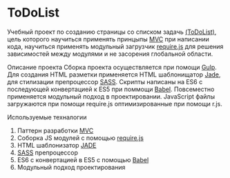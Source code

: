 # ToDoList
Учебный проект по созданию страницы со списком задачь [(ToDoList)](http://jurict.github.io/GoFrontend/Tech%20Skills/JS%2023-24/build/index.html), цель которого научиться применять принцыпы [MVC](http://designformasters.info/posts/mvc-javascript/) при написании кода, научиться применять модульный загрузчик [require.js](http://requirejs.org/) для решения зависимостей между модулями и не засорения глобальной области.

Описание проекта
Сборка проекта осуществляется при помощи [Gulp](https://learn.javascript.ru/screencast/gulp). Для создания HTML разметки применяется HTML шаблонищатор [Jade](http://jsman.ru/jade/), для стилизации препроцессор [SASS](http://sass-lang.com/). Скрипты написаны на ES6 с последующей конвертацией к ES5 при поммощи [Babel](https://babeljs.io/). Повсеместно применяется модульный подход в проектировании. JavaScript файлы загружаются при помощи require.js оптимизированные при помощи r.js.

Используемые техналогии

1. Паттерн разработки [MVC](https://ru.wikipedia.org/wiki/Model-View-Controller)
2. Соборка JS модулей с помощью [require.js](http://requirejs.org/)
3. HTML шаблонизатор [JADE](http://jade-lang.com/)
4. [SASS](http://sass-lang.com/) препроцессор
4. ES6 с конвертацией в ES5 с помощью [Babel](https://babeljs.io/)
5. Модульный подход проектирования
